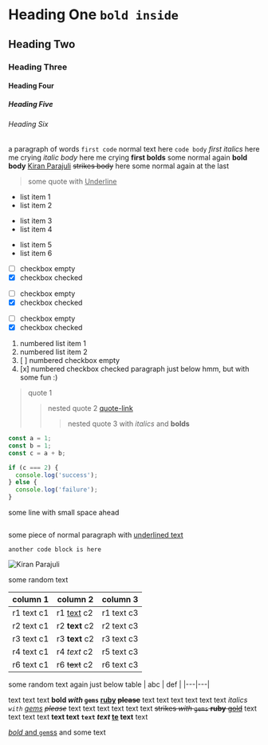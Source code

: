 
<!-- https://regex101.com/r/C6SxZH/1 -->

# Heading One `bold inside`
## Heading Two
### Heading Three
#### Heading Four
##### Heading Five
###### Heading Six

a paragraph of words `first code` normal text here `code body` *first italics* here me crying *italic body* here me crying **first bolds** some normal again **bold body** [Kiran Parajuli](https://kiranparajuli.com.np) ~~strikes body~~ here some normal again at the last

> some quote with <u>Underline</u>

- list item 1
- list item 2
* list item 3
* list item 4
+ list item 5
+ list item 6
- [ ] checkbox empty
- [x] checkbox checked
* [ ] checkbox empty
* [x] checkbox checked
+ [ ] checkbox empty
+ [x] checkbox checked
1. numbered list item 1
2. numbered list item 2
3. [ ] numbered checkbox empty
4. [x] numbered checkbox checked
paragraph just below hmm, but with some fun :)

> quote 1
> > nested quote 2 [quote-link](quote-link-url)
> > > nested quote 3 with *italics* and **bolds**




```js
const a = 1;
const b = 1;
const c = a + b;

if (c === 2) {
  console.log('success');
} else {
  console.log('failure');
}
```
  some line with small space ahead

```js
```

some piece of normal paragraph with <u>underlined text</u>

```
another code block is here
```

![Kiran Parajuli](https://avatars.githubusercontent.com/u/39373750?v=4)

some random text

| column 1   | column 2          | column 3   |
|------------|-------------------|------------|
| r1 text c1 | r1 <u>text</u> c2 | r1 text c3 |
| r2 text c1 | r2 __text__ c2    | r2 text c3 |
| r3 text c1 | r3 **text** c2    | r3 text c3 |
| r4 text c1 | r4 *text* c2      | r5 text c3 |
| r6 text c1 | r6 ~~text~~ c2    | r6 text c3 |
some random text again just below table
| abc | def |
|---|---|

text text text **bold *with* `gems` [ruby](treasure-chest) ~~please~~** text text text
text text text *italics `with` [gems](ruby) ~~please~~* text text text
text text text ~~strikes *with* `gems` **ruby** [gold](no-sparkle)~~ text text text
text __text **text** `text` *text* [te](xt) text__ text

[*bold* and `gem`ss](ruby) and some text
